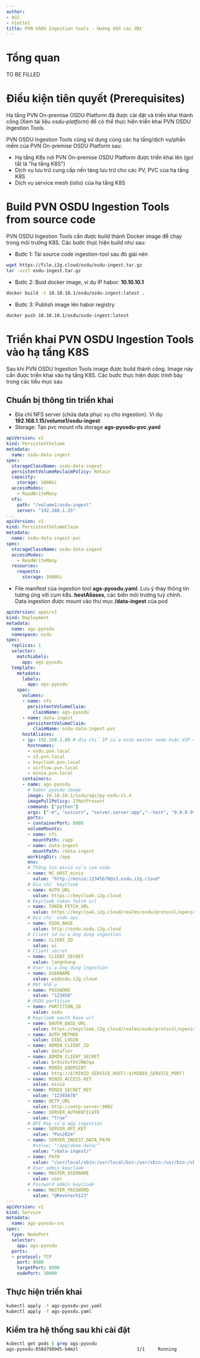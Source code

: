 ```yaml
---
author: 
- AGS
- Viettel
title: PVN OSDU Ingestion tools - Hướng dẫn cài đặt 
---
```

# Tổng quan
TO BE FILLED

# Điều kiện tiên quyết (Prerequisites)

Hạ tầng PVN On-premise OSDU Platform đã được cài đặt và triển khai thành công (Xem tài liệu _osdu-platform_) để có thể thực hiện triển khai PVN OSDU Ingestion Tools. 

PVN OSDU Ingestion Tools cũng sử dụng cùng các hạ tầng/dịch vụ/phần mềm của PVN On-premise OSDU Platform sau:

- Hạ tầng K8s nơi PVN On-premise OSDU Platform được triển khai lên (goi tắt là "hạ tầng K8S")
- Dịch vụ lưu trữ cung cấp nền tảng lưu trữ cho các PV, PVC của hạ tầng K8S
- Dịch vụ service mesh (istio) của hạ tầng K8S

# Build PVN OSDU Ingestion Tools from source code
PVN OSDU Ingestion Tools cần được build thành Docker image để chạy trong môi trường K8S. Các bước thực hiện build như sau:
- Bước 1: Tải source code ingestion-tool sau đó giải nén 
```bash
wget https://file.i2g.cloud/osdu/osdu-ingest.tar.gz 
tar -xvzf osdu-ingest.tar.gz
```
- Bước 2: Buid docker image, ví dụ IP habor: **10.10.10.1**
```bash
docker build -t 10.10.10.1/osdu/osdu-ingest:latest .
```
- Bước 3: Publish image lên habor registry
```bash
docker push 10.10.10.1/osdu/osdu-ingest:latest
```
# Triển khai PVN OSDU Ingestion Tools vào hạ tầng K8S
Sau khi PVN OSDU Ingestion Tools image được build thành công. Image này cần được triển khai vào hạ tầng K8S. Các bước thực hiện được trình bày trong các tiểu mục sau

## Chuẩn bị thông tin triển khai 
- Địa chỉ NFS server (chứa data phục vụ cho ingestion). Ví dụ: **192.168.1.15/volume1/osdu-ingest**
- Storage: Tạo pvc mount nfs storage **ags-pyosdu-pvc.yaml**
```yaml
apiVersion: v1
kind: PersistentVolume
metadata:
  name: osdu-data-ingest
spec:
  storageClassName: osdu-data-ingest
  persistentVolumeReclaimPolicy: Retain
  capacity:
    storage: 1000Gi
  accessModes:
    - ReadWriteMany
  nfs:
    path: "/volume1/osdu-ingest"
    server: "192.168.1.15"
---
apiVersion: v1
kind: PersistentVolumeClaim
metadata:
  name: osdu-data-ingest-pvc
spec:
  storageClassName: osdu-data-ingest
  accessModes:
    - ReadWriteMany
  resources:
    requests:
      storage: 1000Gi
```
- File manifest của ingestion tool **ags-pyosdu.yaml**. Lưu ý thay thông tin tương ứng với cụm k8s. **hostAliases**, các biến môi trường tuỳ chỉnh. Data ingestion được mount vào thư mục **/data-ingest** của pod
```yaml
apiVersion: apps/v1
kind: Deployment
metadata:
  name: ags-pyosdu
  namespace: osdu
spec:
  replicas: 1
  selector:
    matchLabels:
      app: ags-pyosdu
  template:
    metadata:
      labels:
        app: ags-pyosdu
    spec:
      volumes:
      - name: nfs
        persistentVolumeClaim:
          claimName: ags-pyosdu
      - name: data-ingest
        persistentVolumeClaim:
          claimName: osdu-data-ingest-pvc
      hostAliases:
      - ip: 192.168.1.80 # địa chỉ IP của osdu master node hoặc VIP của cụm masters
        hostnames:
        - osdu.pvn.local
        - s3.pvn.local
        - keycloak.pvn.local
        - airflow.pvn.local
        - minio.pvn.local
      containers:
      - name: ags-pyosdu
        # habor pyosdu image
        image: 10.10.10.1/osdu/ags/py-osdu:v1.4
        imagePullPolicy: IfNotPresent
        command: ["python"]
        args: ["-m", "uvicorn", "server.server:app","--host", "0.0.0.0", "--port", "8000"]
        ports:
        - containerPort: 8000
        volumeMounts:
        - name: nfs
          mountPath: /app
        - name: data-ingest
          mountPath: /data-ingest
        workingDir: /app
        env:
        # Thông tin minio của cụm osdu
        - name: MC_HOST_minio
          value: "http://minio:12345678@s3.osdu.i2g.cloud"
        # Địa chỉ keycloak
        - name: AUTH_URL
          value: https://keycloak.i2g.cloud
        # Keycloak token fetch url
        - name: TOKEN_FETCH_URL
          value: https://keycloak.i2g.cloud/realms/osdu/protocol/openid-connect/token
        # Địa chỉ osdu api
        - name: OSDU_BASE
          value: http://osdu.osdu.i2g.cloud
        # Client id của ứng dụng ingestion
        - name: CLIENT_ID
          value: wi
        # Client secret
        - name: CLIENT_SECRET
          value: langnhang
        # User của ứng dụng ingestion
        - name: USERNAME
          value: wi@osdu.i2g.cloud
        # Mật khẩu
        - name: PASSWORD
          value: "123456"
        # OSDU partition
        - name: PARTITION_ID
          value: osdu
        # Keycloak oauth base url
        - name: OAUTH_BASE_URL
          value: https://keycloak.i2g.cloud/realms/osdu/protocol/openid-connect/auth
        - name: AUTH_METHOD
          value: OIDC_LOGIN
        - name: ADMIN_CLIENT_ID
          value: datafier
        - name: ADMIN_CLIENT_SECRET
          value: brXszXvfhVJNWJqa
        - name: MINIO_ENDPOINT
          value: http://$(MINIO_SERVICE_HOST):$(MINIO_SERVICE_PORT)
        - name: MINIO_ACCESS_KEY
          value: minio
        - name: MINIO_SECRET_KEY
          value: "12345678"
        - name: OETP_URL
          value: http://oetp-server:9002
        - name: SERVER_AUTHENTICATE
          value: "True"
        # API Key của app ingestion
        - name: SERVER_API_KEY
          value: "Pvn2024"
        - name: SERVER_INGEST_DATA_PATH
          #value: "/app/demo-data/"
          value: "/data-ingest/"
        - name: PATH
          value: "/usr/local/sbin:/usr/local/bin:/usr/sbin:/usr/bin:/sbin:/bin:/root/.local/lib/python3.10/site-packages/bin"
        # User admin keycloak
        - name: MASTER_USERNAME
          value: user
        # Password admin keycloak
        - name: MASTER_PASSWORD
          value: "@Revotech123"
---
apiVersion: v1
kind: Service
metadata:
  name: ags-pyosdu-svc
spec:
  type: NodePort
  selector:
    app: ags-pyosdu
  ports:
  - protocol: TCP
    port: 8000
    targetPort: 8000
    nodePort: 30000
```

## Thực hiện triển khai
```bash
kubectl apply -f ags-pyosdu-pvc.yaml
kubectl apply -f ags-pyosdu.yaml
```
## Kiểm tra hệ thống sau khi cài đặt
```bash
kubectl get pods | grep ags-pyosdu
ags-pyosdu-858d7989d5-b4mzl                      1/1     Running                       0              4d19h
```